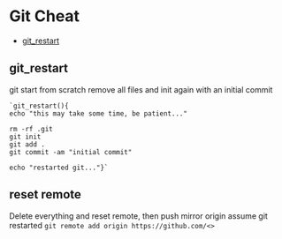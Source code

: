 # Git Cheat
* [git_restart](#git_restart)

## git_restart
git start from scratch
remove all files and init again with an initial commit

	`git_restart(){
	echo "this may take some time, be patient..."

	rm -rf .git
	git init
	git add .
	git commit -am "initial commit"

	echo "restarted git..."}`

## reset remote
Delete everything and reset remote, then push mirror origin
assume git restarted
`git remote add origin https://github.com/<>`
<!--stackedit_data:
eyJoaXN0b3J5IjpbLTE4NjMzOTUwNDksNzc5NzIyMTQxLDcxMD
Y5NDM4XX0=
-->